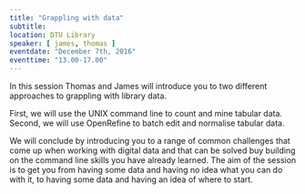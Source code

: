 ```yaml
---
title: "Grappling with data"
subtitle:
location: DTU Library
speaker: [ james, thomas ]
eventdate: "December 7th, 2016"
eventtime: "13.00-17.00"
---
```


In this session Thomas and James will introduce you to two different approaches to grappling with library data.

First, we will use the UNIX command line to count and mine tabular data.
Second, we will use OpenRefine to batch edit and normalise tabular data.

We will conclude by introducing you to a range of common challenges that come up when working with digital data and that can be solved buy building on the command line skills you have already learned.
The aim of the session is to get you from having some data and having no idea what you can do with it, to having some data and having an idea of where to start.
